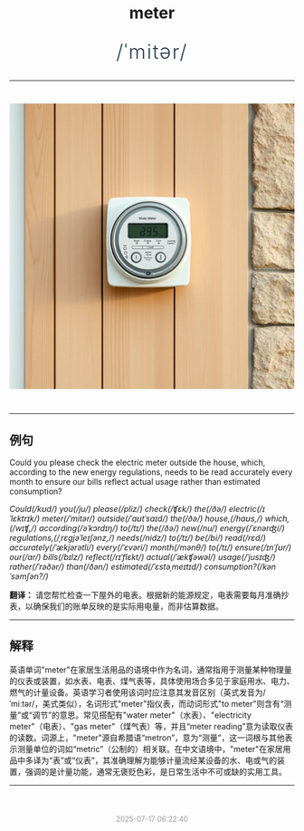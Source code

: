 <div align="center">

# meter

<div style="margin: 30px 0;">
<h1 style="font-size: 2.5em; font-weight: 300; letter-spacing: 2px; margin: 0; color: #2c3e50;">
/ˈmitər/
</h1>
</div>

</div>

---

<div align="center" style="margin: 40px 0;">

![meter](images/meter.png)

</div>

---

## 例句

Could you please check the electric meter outside the house, which, according to the new energy regulations, needs to be read accurately every month to ensure our bills reflect actual usage rather than estimated consumption?

*Could(/kʊd/) you(/ju/) please(/pliz/) check(/ʧɛk/) the(/ðə/) electric(/ɪˈlɛktrɪk/) meter(/ˈmitər/) outside(/ˈaʊtˈsaɪd/) the(/ðə/) house,(/haʊs,/) which,(/wɪʧ,/) according(/əˈkɔrdɪŋ/) to(/tɪ/) the(/ðə/) new(/nu/) energy(/ˈɛnərʤi/) regulations,(/ˌrɛgjəˈleɪʃənz,/) needs(/nidz/) to(/tɪ/) be(/bi/) read(/rɛd/) accurately(/ˈækjərətli/) every(/ˈɛvəri/) month(/mənθ/) to(/tɪ/) ensure(/ɪnˈʃʊr/) our(/ɑr/) bills(/bɪlz/) reflect(/rɪˈflɛkt/) actual(/ˈækʧəwəl/) usage(/ˈjusɪʤ/) rather(/ˈrəðər/) than(/ðən/) estimated(/ˈɛstəˌmeɪtɪd/) consumption?(/kənˈsəmʃən?/)*

**翻译：** 请您帮忙检查一下屋外的电表。根据新的能源规定，电表需要每月准确抄表，以确保我们的账单反映的是实际用电量，而非估算数据。

---

## 解释

英语单词"meter"在家居生活用品的语境中作为名词，通常指用于测量某种物理量的仪表或装置，如水表、电表、煤气表等，具体使用场合多见于家庭用水、电力、燃气的计量设备。英语学习者使用该词时应注意其发音区别（英式发音为/ˈmiːtər/，美式类似），名词形式"meter"指仪表，而动词形式"to meter"则含有“测量”或“调节”的意思。常见搭配有"water meter"（水表）、"electricity meter"（电表）、"gas meter"（煤气表）等，并且“meter reading”意为读取仪表的读数。词源上，"meter"源自希腊语“metron”，意为“测量”，这一词根与其他表示测量单位的词如“metric”（公制的）相关联。在中文语境中，"meter"在家居用品中多译为“表”或“仪表”，其准确理解为能够计量流经某设备的水、电或气的装置，强调的是计量功能，通常无褒贬色彩，是日常生活中不可或缺的实用工具。


---

<div align="center" style="margin-top: 50px;">
<small style="color: #999; font-size: 0.9em;">2025-07-17 06:22:40</small>
</div>
